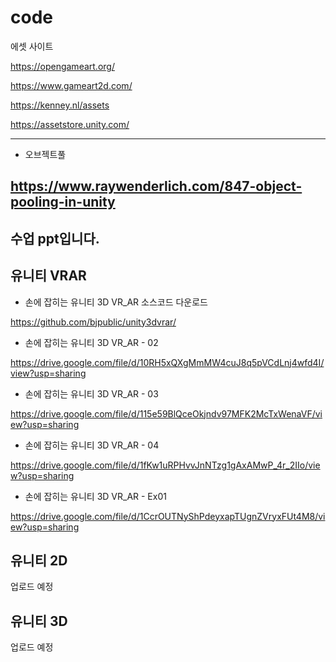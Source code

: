 # code

에셋 사이트

https://opengameart.org/

https://www.gameart2d.com/

https://kenney.nl/assets

https://assetstore.unity.com/

------------------------------------------------
- 오브젝트풀

https://www.raywenderlich.com/847-object-pooling-in-unity
------------------------------------------------

수업 ppt입니다.
------------------------------------------------

유니티 VRAR
------------------------------------------------
- 손에 잡히는 유니티 3D VR_AR 소스코드 다운로드

https://github.com/bjpublic/unity3dvrar/

- 손에 잡히는 유니티 3D VR_AR - 02

https://drive.google.com/file/d/10RH5xQXgMmMW4cuJ8q5pVCdLnj4wfd4I/view?usp=sharing

- 손에 잡히는 유니티 3D VR_AR - 03

https://drive.google.com/file/d/115e59BlQceOkjndv97MFK2McTxWenaVF/view?usp=sharing

- 손에 잡히는 유니티 3D VR_AR - 04

https://drive.google.com/file/d/1fKw1uRPHvvJnNTzg1gAxAMwP_4r_2IIo/view?usp=sharing

- 손에 잡히는 유니티 3D VR_AR - Ex01

https://drive.google.com/file/d/1CcrOUTNyShPdeyxapTUgnZVryxFUt4M8/view?usp=sharing

유니티 2D
------------------------------------------------
업로드 예정

유니티 3D
------------------------------------------------
업로드 예정
